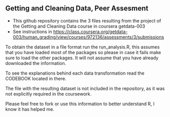 ## Getting and Cleaning Data, Peer Assesment


* This github repository contains the 3 files resulting from the project of the Getting and Cleaning Data course in coursera getdata-003
* See instructions in https://class.coursera.org/getdata-003/human_grading/view/courses/972136/assessments/3/submissions

To obtain the dataset in a file format run the run_analysis.R, this assumes that you have loaded most of the packages so please in case it fails make sure to load the other packages.
It will not assume that you have already downloaded the information.

To see the explanations behind each data transformation read the CODEBOOK located in there.

The file with the resulting dataset is not included in the repository, as it was not explicitly required in the coursework.


Please feel free to fork or use this information to better understand R, I know it has helped me.


